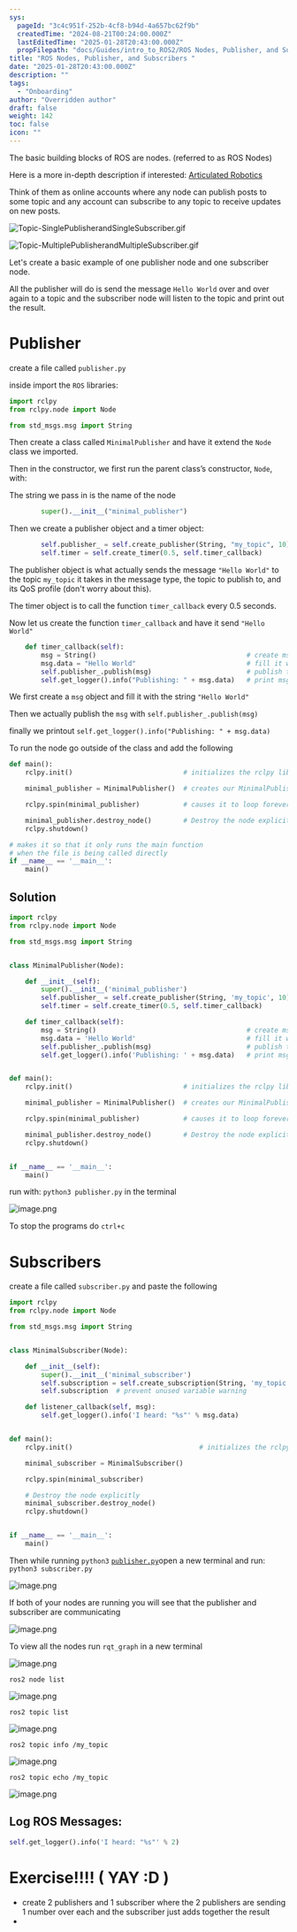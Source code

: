 ```yaml
---
sys:
  pageId: "3c4c951f-252b-4cf8-b94d-4a657bc62f9b"
  createdTime: "2024-08-21T00:24:00.000Z"
  lastEditedTime: "2025-01-28T20:43:00.000Z"
  propFilepath: "docs/Guides/intro_to_ROS2/ROS Nodes, Publisher, and Subscribers .md"
title: "ROS Nodes, Publisher, and Subscribers "
date: "2025-01-28T20:43:00.000Z"
description: ""
tags:
  - "Onboarding"
author: "Overridden author"
draft: false
weight: 142
toc: false
icon: ""
---
```


The basic building blocks of ROS are nodes. (referred to as ROS Nodes)

Here is a more in-depth description if interested: [Articulated Robotics](https://articulatedrobotics.xyz/tutorials/ready-for-ros/ros-overview#2-nodes)

Think of them as online accounts where any node can publish posts to some topic and any account can subscribe to any topic to receive updates on new posts.

![Topic-SinglePublisherandSingleSubscriber.gif](https://docs.ros.org/en/humble/_images/Topic-SinglePublisherandSingleSubscriber.gif)

![Topic-MultiplePublisherandMultipleSubscriber.gif](https://docs.ros.org/en/humble/_images/Topic-MultiplePublisherandMultipleSubscriber.gif)

Let's create a basic example of one publisher node and one subscriber node.

All the publisher will do is send the message `Hello World` over and over again to a topic and the subscriber node will listen to the topic and print out the result.

# Publisher

create a file called `publisher.py` 

inside import the `ROS` libraries:

```python
import rclpy
from rclpy.node import Node

from std_msgs.msg import String
```

Then create a class called `MinimalPublisher` and have it extend the `Node` class we imported.

Then in the constructor, we first run the parent class’s constructor, `Node`, with:

The string we pass in is the name of the node

```python
        super().__init__("minimal_publisher")
```

Then we create a publisher object and a timer object:

```python
        self.publisher_ = self.create_publisher(String, "my_topic", 10)
        self.timer = self.create_timer(0.5, self.timer_callback)
```

The publisher object is what actually sends the message `"Hello World"` to the topic `my_topic` it takes in the message type, the topic to publish to, and its QoS profile (don't worry about this).

The timer object is to call the function `timer_callback` every 0.5 seconds.

Now let us create the function `timer_callback` and have it send `"Hello World"`

```python
    def timer_callback(self):
        msg = String()                                      # create msg object
        msg.data = "Hello World"                            # fill it with data
        self.publisher_.publish(msg)                        # publish the message
        self.get_logger().info("Publishing: " + msg.data)   # print msg
```

We first create a `msg` object and fill it with the string `"Hello World"`

Then we actually publish the `msg` with `self.publisher_.publish(msg)`

finally we printout `self.get_logger().info("Publishing: " + msg.data)`

To run the node go outside of the class and add the following

```python
def main():
    rclpy.init()                            # initializes the rclpy library

    minimal_publisher = MinimalPublisher()  # creates our MinimalPublisher object

    rclpy.spin(minimal_publisher)           # causes it to loop forever

    minimal_publisher.destroy_node()        # Destroy the node explicitly
    rclpy.shutdown()

# makes it so that it only runs the main function
# when the file is being called directly
if __name__ == '__main__': 
    main()
```

## Solution

```python
import rclpy
from rclpy.node import Node

from std_msgs.msg import String


class MinimalPublisher(Node):

    def __init__(self):
        super().__init__('minimal_publisher')
        self.publisher_ = self.create_publisher(String, 'my_topic', 10)
        self.timer = self.create_timer(0.5, self.timer_callback)

    def timer_callback(self):
        msg = String()                                      # create msg object
        msg.data = 'Hello World'                            # fill it with data
        self.publisher_.publish(msg)                        # publish the message
        self.get_logger().info('Publishing: ' + msg.data)   # print msg


def main():
    rclpy.init()                            # initializes the rclpy library

    minimal_publisher = MinimalPublisher()  # creates our MinimalPublisher object

    rclpy.spin(minimal_publisher)           # causes it to loop forever

    minimal_publisher.destroy_node()        # Destroy the node explicitly
    rclpy.shutdown()


if __name__ == '__main__':
    main()
```

run with: `python3 publisher.py` in the terminal

![image.png](https://prod-files-secure.s3.us-west-2.amazonaws.com/d518164a-d88e-44d1-a4ee-3adb3bd8bce0/9214accb-ad5b-44f1-a31c-b3167c59138b/image.png?X-Amz-Algorithm=AWS4-HMAC-SHA256&X-Amz-Content-Sha256=UNSIGNED-PAYLOAD&X-Amz-Credential=ASIAZI2LB466ZC4GPZIU%2F20250205%2Fus-west-2%2Fs3%2Faws4_request&X-Amz-Date=20250205T160902Z&X-Amz-Expires=3600&X-Amz-Security-Token=IQoJb3JpZ2luX2VjEDAaCXVzLXdlc3QtMiJGMEQCIBoSse4VYD2KX37HdR5lN5O3ngOoXGAA2pen9%2BL0D9TkAiAtPDa%2FUB3KB6gWzx5s7ba4ERIDY%2FVZUYBcoZCR67ilzir%2FAwhIEAAaDDYzNzQyMzE4MzgwNSIMyvdYoeZXsTEjfKe%2BKtwDSkl06Axn1Ix9Vwl4zJUEsLKykY9Gfxr0mNS21X75pCrqLkDg9z%2FoX8WoOQr9JjkfsslEZwRY%2BQVZ8Dh%2FBjz6g5%2FdK2Dq%2FScyby8qobNL6pIj%2BTUX5VVYqLvDhC2eP723w5xEGlvKrLmNkHZf0Bw3uNRt4OM32LT%2Fmt%2F1FnrnZXjh3RSrq2Pqo8ohZrXSo7G4lJai1I0Pp%2BmMVGxjxj07iu%2FXfDhTDcXunxt2CRsWcl%2FxaHL1N8DWdvnJSZXl9XEEqAYzBR35lm8k5oHi3OXehxVYhyyAsmv0uajtmn8brCNYdlOu4Kby%2Bb33PYNlY%2BcNSp328u1eT3gb14ZoaCNJdBwRDEZiV33aZxAQImi0QrmzmB8h9cMmZBGcAy1kVp%2Ba1y%2BTzka8tmphtJCqCl%2BpLbwDe7yIVUE7o%2FBz%2BFGSTu8N93TNfBUSY3HacNBUzQ2eCBqePxfBN66xn7zcD7hrKPAzNCBC8AAfa%2FDLvNb2%2BdpV0NgV7t0x7zLSgLBPPmjly2nO%2FkllJwecQjXf7mBJHm2Nq6U2nI1q%2BOkdn5bxfa7ggcjvTpIJtEK7XWgvXJGlCv5AayeqTtIOj0XtkhZIbM2YdfKXT5zR1cHesm2iqC17b%2B6e5thQMUEKOMowvYKOvQY6pgE%2BWAlBrTwGHjAWKsOB%2BKfNODicn3zLBPs4%2FAjz9HR0nY3xbsP3lKt%2B1b0rHm%2BiCN1MAznwJOwe6CJyTNIhZDp%2FQOsm4v6YUAHK2%2FDHLLmujp04OHNBKU6ImzUdnvPzYmqL9xnLgd2TT%2FZXoXh6t1KnlKEQu2XdaVzw2uCHO27gCcvwABe5Id1znyUV%2FUxBTsHaCCSBaESO9%2BajVOhZegGXPSkh3Aa4&X-Amz-Signature=dfd7a68cd8e20599079b7d2b39d4afda8b93f64d40e40ceee3823fac5e501c00&X-Amz-SignedHeaders=host&x-id=GetObject)

To stop the programs do `ctrl+c`

# Subscribers

create a file called `subscriber.py` and paste the following

```python
import rclpy
from rclpy.node import Node

from std_msgs.msg import String


class MinimalSubscriber(Node):

    def __init__(self):
        super().__init__('minimal_subscriber')
        self.subscription = self.create_subscription(String, 'my_topic', self.listener_callback, 10)
        self.subscription  # prevent unused variable warning

    def listener_callback(self, msg):
        self.get_logger().info('I heard: "%s"' % msg.data)


def main():
    rclpy.init()                                # initializes the rclpy library

    minimal_subscriber = MinimalSubscriber()

    rclpy.spin(minimal_subscriber)

    # Destroy the node explicitly
    minimal_subscriber.destroy_node()
    rclpy.shutdown()


if __name__ == '__main__':
    main()
```

Then while running `python3` [`publisher.py`](http://publisher.py/)open a new terminal and run: `python3 subscriber.py` 

![image.png](https://prod-files-secure.s3.us-west-2.amazonaws.com/d518164a-d88e-44d1-a4ee-3adb3bd8bce0/611fccf2-c738-4dbd-94e9-98f209092866/image.png?X-Amz-Algorithm=AWS4-HMAC-SHA256&X-Amz-Content-Sha256=UNSIGNED-PAYLOAD&X-Amz-Credential=ASIAZI2LB466ZC4GPZIU%2F20250205%2Fus-west-2%2Fs3%2Faws4_request&X-Amz-Date=20250205T160902Z&X-Amz-Expires=3600&X-Amz-Security-Token=IQoJb3JpZ2luX2VjEDAaCXVzLXdlc3QtMiJGMEQCIBoSse4VYD2KX37HdR5lN5O3ngOoXGAA2pen9%2BL0D9TkAiAtPDa%2FUB3KB6gWzx5s7ba4ERIDY%2FVZUYBcoZCR67ilzir%2FAwhIEAAaDDYzNzQyMzE4MzgwNSIMyvdYoeZXsTEjfKe%2BKtwDSkl06Axn1Ix9Vwl4zJUEsLKykY9Gfxr0mNS21X75pCrqLkDg9z%2FoX8WoOQr9JjkfsslEZwRY%2BQVZ8Dh%2FBjz6g5%2FdK2Dq%2FScyby8qobNL6pIj%2BTUX5VVYqLvDhC2eP723w5xEGlvKrLmNkHZf0Bw3uNRt4OM32LT%2Fmt%2F1FnrnZXjh3RSrq2Pqo8ohZrXSo7G4lJai1I0Pp%2BmMVGxjxj07iu%2FXfDhTDcXunxt2CRsWcl%2FxaHL1N8DWdvnJSZXl9XEEqAYzBR35lm8k5oHi3OXehxVYhyyAsmv0uajtmn8brCNYdlOu4Kby%2Bb33PYNlY%2BcNSp328u1eT3gb14ZoaCNJdBwRDEZiV33aZxAQImi0QrmzmB8h9cMmZBGcAy1kVp%2Ba1y%2BTzka8tmphtJCqCl%2BpLbwDe7yIVUE7o%2FBz%2BFGSTu8N93TNfBUSY3HacNBUzQ2eCBqePxfBN66xn7zcD7hrKPAzNCBC8AAfa%2FDLvNb2%2BdpV0NgV7t0x7zLSgLBPPmjly2nO%2FkllJwecQjXf7mBJHm2Nq6U2nI1q%2BOkdn5bxfa7ggcjvTpIJtEK7XWgvXJGlCv5AayeqTtIOj0XtkhZIbM2YdfKXT5zR1cHesm2iqC17b%2B6e5thQMUEKOMowvYKOvQY6pgE%2BWAlBrTwGHjAWKsOB%2BKfNODicn3zLBPs4%2FAjz9HR0nY3xbsP3lKt%2B1b0rHm%2BiCN1MAznwJOwe6CJyTNIhZDp%2FQOsm4v6YUAHK2%2FDHLLmujp04OHNBKU6ImzUdnvPzYmqL9xnLgd2TT%2FZXoXh6t1KnlKEQu2XdaVzw2uCHO27gCcvwABe5Id1znyUV%2FUxBTsHaCCSBaESO9%2BajVOhZegGXPSkh3Aa4&X-Amz-Signature=1a9fb7beb175fe0d206316cd137b2115f33b202987e4252704ff6c17a027add7&X-Amz-SignedHeaders=host&x-id=GetObject)

If both of your nodes are running you will see that the publisher and subscriber are communicating

![image.png](https://prod-files-secure.s3.us-west-2.amazonaws.com/d518164a-d88e-44d1-a4ee-3adb3bd8bce0/eea428b5-1cf0-43bb-a30b-81cbaf6c5c78/image.png?X-Amz-Algorithm=AWS4-HMAC-SHA256&X-Amz-Content-Sha256=UNSIGNED-PAYLOAD&X-Amz-Credential=ASIAZI2LB466ZC4GPZIU%2F20250205%2Fus-west-2%2Fs3%2Faws4_request&X-Amz-Date=20250205T160902Z&X-Amz-Expires=3600&X-Amz-Security-Token=IQoJb3JpZ2luX2VjEDAaCXVzLXdlc3QtMiJGMEQCIBoSse4VYD2KX37HdR5lN5O3ngOoXGAA2pen9%2BL0D9TkAiAtPDa%2FUB3KB6gWzx5s7ba4ERIDY%2FVZUYBcoZCR67ilzir%2FAwhIEAAaDDYzNzQyMzE4MzgwNSIMyvdYoeZXsTEjfKe%2BKtwDSkl06Axn1Ix9Vwl4zJUEsLKykY9Gfxr0mNS21X75pCrqLkDg9z%2FoX8WoOQr9JjkfsslEZwRY%2BQVZ8Dh%2FBjz6g5%2FdK2Dq%2FScyby8qobNL6pIj%2BTUX5VVYqLvDhC2eP723w5xEGlvKrLmNkHZf0Bw3uNRt4OM32LT%2Fmt%2F1FnrnZXjh3RSrq2Pqo8ohZrXSo7G4lJai1I0Pp%2BmMVGxjxj07iu%2FXfDhTDcXunxt2CRsWcl%2FxaHL1N8DWdvnJSZXl9XEEqAYzBR35lm8k5oHi3OXehxVYhyyAsmv0uajtmn8brCNYdlOu4Kby%2Bb33PYNlY%2BcNSp328u1eT3gb14ZoaCNJdBwRDEZiV33aZxAQImi0QrmzmB8h9cMmZBGcAy1kVp%2Ba1y%2BTzka8tmphtJCqCl%2BpLbwDe7yIVUE7o%2FBz%2BFGSTu8N93TNfBUSY3HacNBUzQ2eCBqePxfBN66xn7zcD7hrKPAzNCBC8AAfa%2FDLvNb2%2BdpV0NgV7t0x7zLSgLBPPmjly2nO%2FkllJwecQjXf7mBJHm2Nq6U2nI1q%2BOkdn5bxfa7ggcjvTpIJtEK7XWgvXJGlCv5AayeqTtIOj0XtkhZIbM2YdfKXT5zR1cHesm2iqC17b%2B6e5thQMUEKOMowvYKOvQY6pgE%2BWAlBrTwGHjAWKsOB%2BKfNODicn3zLBPs4%2FAjz9HR0nY3xbsP3lKt%2B1b0rHm%2BiCN1MAznwJOwe6CJyTNIhZDp%2FQOsm4v6YUAHK2%2FDHLLmujp04OHNBKU6ImzUdnvPzYmqL9xnLgd2TT%2FZXoXh6t1KnlKEQu2XdaVzw2uCHO27gCcvwABe5Id1znyUV%2FUxBTsHaCCSBaESO9%2BajVOhZegGXPSkh3Aa4&X-Amz-Signature=89b0bf1388dd9566d245e69ee67addf693db0d54d2e4c06116761fe96f2c1108&X-Amz-SignedHeaders=host&x-id=GetObject)

To view all the nodes run `rqt_graph` in a new terminal

![image.png](https://prod-files-secure.s3.us-west-2.amazonaws.com/d518164a-d88e-44d1-a4ee-3adb3bd8bce0/1d98e964-4318-4d62-b5c4-8c8f78368598/image.png?X-Amz-Algorithm=AWS4-HMAC-SHA256&X-Amz-Content-Sha256=UNSIGNED-PAYLOAD&X-Amz-Credential=ASIAZI2LB466ZC4GPZIU%2F20250205%2Fus-west-2%2Fs3%2Faws4_request&X-Amz-Date=20250205T160902Z&X-Amz-Expires=3600&X-Amz-Security-Token=IQoJb3JpZ2luX2VjEDAaCXVzLXdlc3QtMiJGMEQCIBoSse4VYD2KX37HdR5lN5O3ngOoXGAA2pen9%2BL0D9TkAiAtPDa%2FUB3KB6gWzx5s7ba4ERIDY%2FVZUYBcoZCR67ilzir%2FAwhIEAAaDDYzNzQyMzE4MzgwNSIMyvdYoeZXsTEjfKe%2BKtwDSkl06Axn1Ix9Vwl4zJUEsLKykY9Gfxr0mNS21X75pCrqLkDg9z%2FoX8WoOQr9JjkfsslEZwRY%2BQVZ8Dh%2FBjz6g5%2FdK2Dq%2FScyby8qobNL6pIj%2BTUX5VVYqLvDhC2eP723w5xEGlvKrLmNkHZf0Bw3uNRt4OM32LT%2Fmt%2F1FnrnZXjh3RSrq2Pqo8ohZrXSo7G4lJai1I0Pp%2BmMVGxjxj07iu%2FXfDhTDcXunxt2CRsWcl%2FxaHL1N8DWdvnJSZXl9XEEqAYzBR35lm8k5oHi3OXehxVYhyyAsmv0uajtmn8brCNYdlOu4Kby%2Bb33PYNlY%2BcNSp328u1eT3gb14ZoaCNJdBwRDEZiV33aZxAQImi0QrmzmB8h9cMmZBGcAy1kVp%2Ba1y%2BTzka8tmphtJCqCl%2BpLbwDe7yIVUE7o%2FBz%2BFGSTu8N93TNfBUSY3HacNBUzQ2eCBqePxfBN66xn7zcD7hrKPAzNCBC8AAfa%2FDLvNb2%2BdpV0NgV7t0x7zLSgLBPPmjly2nO%2FkllJwecQjXf7mBJHm2Nq6U2nI1q%2BOkdn5bxfa7ggcjvTpIJtEK7XWgvXJGlCv5AayeqTtIOj0XtkhZIbM2YdfKXT5zR1cHesm2iqC17b%2B6e5thQMUEKOMowvYKOvQY6pgE%2BWAlBrTwGHjAWKsOB%2BKfNODicn3zLBPs4%2FAjz9HR0nY3xbsP3lKt%2B1b0rHm%2BiCN1MAznwJOwe6CJyTNIhZDp%2FQOsm4v6YUAHK2%2FDHLLmujp04OHNBKU6ImzUdnvPzYmqL9xnLgd2TT%2FZXoXh6t1KnlKEQu2XdaVzw2uCHO27gCcvwABe5Id1znyUV%2FUxBTsHaCCSBaESO9%2BajVOhZegGXPSkh3Aa4&X-Amz-Signature=600f43999b6653fc4b4ea40812343fb502b8924f87a606507eaec11f3214ea35&X-Amz-SignedHeaders=host&x-id=GetObject)

`ros2 node list`

![image.png](https://prod-files-secure.s3.us-west-2.amazonaws.com/d518164a-d88e-44d1-a4ee-3adb3bd8bce0/680ac8cf-e6d9-4164-9ece-5b9a6fccffee/image.png?X-Amz-Algorithm=AWS4-HMAC-SHA256&X-Amz-Content-Sha256=UNSIGNED-PAYLOAD&X-Amz-Credential=ASIAZI2LB466ZC4GPZIU%2F20250205%2Fus-west-2%2Fs3%2Faws4_request&X-Amz-Date=20250205T160902Z&X-Amz-Expires=3600&X-Amz-Security-Token=IQoJb3JpZ2luX2VjEDAaCXVzLXdlc3QtMiJGMEQCIBoSse4VYD2KX37HdR5lN5O3ngOoXGAA2pen9%2BL0D9TkAiAtPDa%2FUB3KB6gWzx5s7ba4ERIDY%2FVZUYBcoZCR67ilzir%2FAwhIEAAaDDYzNzQyMzE4MzgwNSIMyvdYoeZXsTEjfKe%2BKtwDSkl06Axn1Ix9Vwl4zJUEsLKykY9Gfxr0mNS21X75pCrqLkDg9z%2FoX8WoOQr9JjkfsslEZwRY%2BQVZ8Dh%2FBjz6g5%2FdK2Dq%2FScyby8qobNL6pIj%2BTUX5VVYqLvDhC2eP723w5xEGlvKrLmNkHZf0Bw3uNRt4OM32LT%2Fmt%2F1FnrnZXjh3RSrq2Pqo8ohZrXSo7G4lJai1I0Pp%2BmMVGxjxj07iu%2FXfDhTDcXunxt2CRsWcl%2FxaHL1N8DWdvnJSZXl9XEEqAYzBR35lm8k5oHi3OXehxVYhyyAsmv0uajtmn8brCNYdlOu4Kby%2Bb33PYNlY%2BcNSp328u1eT3gb14ZoaCNJdBwRDEZiV33aZxAQImi0QrmzmB8h9cMmZBGcAy1kVp%2Ba1y%2BTzka8tmphtJCqCl%2BpLbwDe7yIVUE7o%2FBz%2BFGSTu8N93TNfBUSY3HacNBUzQ2eCBqePxfBN66xn7zcD7hrKPAzNCBC8AAfa%2FDLvNb2%2BdpV0NgV7t0x7zLSgLBPPmjly2nO%2FkllJwecQjXf7mBJHm2Nq6U2nI1q%2BOkdn5bxfa7ggcjvTpIJtEK7XWgvXJGlCv5AayeqTtIOj0XtkhZIbM2YdfKXT5zR1cHesm2iqC17b%2B6e5thQMUEKOMowvYKOvQY6pgE%2BWAlBrTwGHjAWKsOB%2BKfNODicn3zLBPs4%2FAjz9HR0nY3xbsP3lKt%2B1b0rHm%2BiCN1MAznwJOwe6CJyTNIhZDp%2FQOsm4v6YUAHK2%2FDHLLmujp04OHNBKU6ImzUdnvPzYmqL9xnLgd2TT%2FZXoXh6t1KnlKEQu2XdaVzw2uCHO27gCcvwABe5Id1znyUV%2FUxBTsHaCCSBaESO9%2BajVOhZegGXPSkh3Aa4&X-Amz-Signature=2c7d1eff0d7b8f2e79b22d13938055bcc3b1ee3abbeec0043b0bd9071a1d92ed&X-Amz-SignedHeaders=host&x-id=GetObject)

`ros2 topic list`

![image.png](https://prod-files-secure.s3.us-west-2.amazonaws.com/d518164a-d88e-44d1-a4ee-3adb3bd8bce0/eee2ebe1-27ef-4a4a-96fb-2ca54126fb29/image.png?X-Amz-Algorithm=AWS4-HMAC-SHA256&X-Amz-Content-Sha256=UNSIGNED-PAYLOAD&X-Amz-Credential=ASIAZI2LB466ZC4GPZIU%2F20250205%2Fus-west-2%2Fs3%2Faws4_request&X-Amz-Date=20250205T160902Z&X-Amz-Expires=3600&X-Amz-Security-Token=IQoJb3JpZ2luX2VjEDAaCXVzLXdlc3QtMiJGMEQCIBoSse4VYD2KX37HdR5lN5O3ngOoXGAA2pen9%2BL0D9TkAiAtPDa%2FUB3KB6gWzx5s7ba4ERIDY%2FVZUYBcoZCR67ilzir%2FAwhIEAAaDDYzNzQyMzE4MzgwNSIMyvdYoeZXsTEjfKe%2BKtwDSkl06Axn1Ix9Vwl4zJUEsLKykY9Gfxr0mNS21X75pCrqLkDg9z%2FoX8WoOQr9JjkfsslEZwRY%2BQVZ8Dh%2FBjz6g5%2FdK2Dq%2FScyby8qobNL6pIj%2BTUX5VVYqLvDhC2eP723w5xEGlvKrLmNkHZf0Bw3uNRt4OM32LT%2Fmt%2F1FnrnZXjh3RSrq2Pqo8ohZrXSo7G4lJai1I0Pp%2BmMVGxjxj07iu%2FXfDhTDcXunxt2CRsWcl%2FxaHL1N8DWdvnJSZXl9XEEqAYzBR35lm8k5oHi3OXehxVYhyyAsmv0uajtmn8brCNYdlOu4Kby%2Bb33PYNlY%2BcNSp328u1eT3gb14ZoaCNJdBwRDEZiV33aZxAQImi0QrmzmB8h9cMmZBGcAy1kVp%2Ba1y%2BTzka8tmphtJCqCl%2BpLbwDe7yIVUE7o%2FBz%2BFGSTu8N93TNfBUSY3HacNBUzQ2eCBqePxfBN66xn7zcD7hrKPAzNCBC8AAfa%2FDLvNb2%2BdpV0NgV7t0x7zLSgLBPPmjly2nO%2FkllJwecQjXf7mBJHm2Nq6U2nI1q%2BOkdn5bxfa7ggcjvTpIJtEK7XWgvXJGlCv5AayeqTtIOj0XtkhZIbM2YdfKXT5zR1cHesm2iqC17b%2B6e5thQMUEKOMowvYKOvQY6pgE%2BWAlBrTwGHjAWKsOB%2BKfNODicn3zLBPs4%2FAjz9HR0nY3xbsP3lKt%2B1b0rHm%2BiCN1MAznwJOwe6CJyTNIhZDp%2FQOsm4v6YUAHK2%2FDHLLmujp04OHNBKU6ImzUdnvPzYmqL9xnLgd2TT%2FZXoXh6t1KnlKEQu2XdaVzw2uCHO27gCcvwABe5Id1znyUV%2FUxBTsHaCCSBaESO9%2BajVOhZegGXPSkh3Aa4&X-Amz-Signature=b85dca5ceefe52ba3d2a7d9d59ed91774308c9d532f304827514084f67b96523&X-Amz-SignedHeaders=host&x-id=GetObject)

`ros2 topic info /my_topic`

![image.png](https://prod-files-secure.s3.us-west-2.amazonaws.com/d518164a-d88e-44d1-a4ee-3adb3bd8bce0/6288ef12-cb9e-406f-b9eb-65feed3a9011/image.png?X-Amz-Algorithm=AWS4-HMAC-SHA256&X-Amz-Content-Sha256=UNSIGNED-PAYLOAD&X-Amz-Credential=ASIAZI2LB466ZC4GPZIU%2F20250205%2Fus-west-2%2Fs3%2Faws4_request&X-Amz-Date=20250205T160902Z&X-Amz-Expires=3600&X-Amz-Security-Token=IQoJb3JpZ2luX2VjEDAaCXVzLXdlc3QtMiJGMEQCIBoSse4VYD2KX37HdR5lN5O3ngOoXGAA2pen9%2BL0D9TkAiAtPDa%2FUB3KB6gWzx5s7ba4ERIDY%2FVZUYBcoZCR67ilzir%2FAwhIEAAaDDYzNzQyMzE4MzgwNSIMyvdYoeZXsTEjfKe%2BKtwDSkl06Axn1Ix9Vwl4zJUEsLKykY9Gfxr0mNS21X75pCrqLkDg9z%2FoX8WoOQr9JjkfsslEZwRY%2BQVZ8Dh%2FBjz6g5%2FdK2Dq%2FScyby8qobNL6pIj%2BTUX5VVYqLvDhC2eP723w5xEGlvKrLmNkHZf0Bw3uNRt4OM32LT%2Fmt%2F1FnrnZXjh3RSrq2Pqo8ohZrXSo7G4lJai1I0Pp%2BmMVGxjxj07iu%2FXfDhTDcXunxt2CRsWcl%2FxaHL1N8DWdvnJSZXl9XEEqAYzBR35lm8k5oHi3OXehxVYhyyAsmv0uajtmn8brCNYdlOu4Kby%2Bb33PYNlY%2BcNSp328u1eT3gb14ZoaCNJdBwRDEZiV33aZxAQImi0QrmzmB8h9cMmZBGcAy1kVp%2Ba1y%2BTzka8tmphtJCqCl%2BpLbwDe7yIVUE7o%2FBz%2BFGSTu8N93TNfBUSY3HacNBUzQ2eCBqePxfBN66xn7zcD7hrKPAzNCBC8AAfa%2FDLvNb2%2BdpV0NgV7t0x7zLSgLBPPmjly2nO%2FkllJwecQjXf7mBJHm2Nq6U2nI1q%2BOkdn5bxfa7ggcjvTpIJtEK7XWgvXJGlCv5AayeqTtIOj0XtkhZIbM2YdfKXT5zR1cHesm2iqC17b%2B6e5thQMUEKOMowvYKOvQY6pgE%2BWAlBrTwGHjAWKsOB%2BKfNODicn3zLBPs4%2FAjz9HR0nY3xbsP3lKt%2B1b0rHm%2BiCN1MAznwJOwe6CJyTNIhZDp%2FQOsm4v6YUAHK2%2FDHLLmujp04OHNBKU6ImzUdnvPzYmqL9xnLgd2TT%2FZXoXh6t1KnlKEQu2XdaVzw2uCHO27gCcvwABe5Id1znyUV%2FUxBTsHaCCSBaESO9%2BajVOhZegGXPSkh3Aa4&X-Amz-Signature=8f6a51afde5440de8fbe7536cf63655b8f52922e40fe5d173abf28aa9f08f6ca&X-Amz-SignedHeaders=host&x-id=GetObject)

`ros2 topic echo /my_topic`

![image.png](https://prod-files-secure.s3.us-west-2.amazonaws.com/d518164a-d88e-44d1-a4ee-3adb3bd8bce0/0a6fcb4d-422d-4a6c-a803-749ef4adf2c6/image.png?X-Amz-Algorithm=AWS4-HMAC-SHA256&X-Amz-Content-Sha256=UNSIGNED-PAYLOAD&X-Amz-Credential=ASIAZI2LB466ZC4GPZIU%2F20250205%2Fus-west-2%2Fs3%2Faws4_request&X-Amz-Date=20250205T160902Z&X-Amz-Expires=3600&X-Amz-Security-Token=IQoJb3JpZ2luX2VjEDAaCXVzLXdlc3QtMiJGMEQCIBoSse4VYD2KX37HdR5lN5O3ngOoXGAA2pen9%2BL0D9TkAiAtPDa%2FUB3KB6gWzx5s7ba4ERIDY%2FVZUYBcoZCR67ilzir%2FAwhIEAAaDDYzNzQyMzE4MzgwNSIMyvdYoeZXsTEjfKe%2BKtwDSkl06Axn1Ix9Vwl4zJUEsLKykY9Gfxr0mNS21X75pCrqLkDg9z%2FoX8WoOQr9JjkfsslEZwRY%2BQVZ8Dh%2FBjz6g5%2FdK2Dq%2FScyby8qobNL6pIj%2BTUX5VVYqLvDhC2eP723w5xEGlvKrLmNkHZf0Bw3uNRt4OM32LT%2Fmt%2F1FnrnZXjh3RSrq2Pqo8ohZrXSo7G4lJai1I0Pp%2BmMVGxjxj07iu%2FXfDhTDcXunxt2CRsWcl%2FxaHL1N8DWdvnJSZXl9XEEqAYzBR35lm8k5oHi3OXehxVYhyyAsmv0uajtmn8brCNYdlOu4Kby%2Bb33PYNlY%2BcNSp328u1eT3gb14ZoaCNJdBwRDEZiV33aZxAQImi0QrmzmB8h9cMmZBGcAy1kVp%2Ba1y%2BTzka8tmphtJCqCl%2BpLbwDe7yIVUE7o%2FBz%2BFGSTu8N93TNfBUSY3HacNBUzQ2eCBqePxfBN66xn7zcD7hrKPAzNCBC8AAfa%2FDLvNb2%2BdpV0NgV7t0x7zLSgLBPPmjly2nO%2FkllJwecQjXf7mBJHm2Nq6U2nI1q%2BOkdn5bxfa7ggcjvTpIJtEK7XWgvXJGlCv5AayeqTtIOj0XtkhZIbM2YdfKXT5zR1cHesm2iqC17b%2B6e5thQMUEKOMowvYKOvQY6pgE%2BWAlBrTwGHjAWKsOB%2BKfNODicn3zLBPs4%2FAjz9HR0nY3xbsP3lKt%2B1b0rHm%2BiCN1MAznwJOwe6CJyTNIhZDp%2FQOsm4v6YUAHK2%2FDHLLmujp04OHNBKU6ImzUdnvPzYmqL9xnLgd2TT%2FZXoXh6t1KnlKEQu2XdaVzw2uCHO27gCcvwABe5Id1znyUV%2FUxBTsHaCCSBaESO9%2BajVOhZegGXPSkh3Aa4&X-Amz-Signature=b37a721a8bd559fe29fc99ae2dc7e443f27443bcc8167196b0b908fdcf3799b8&X-Amz-SignedHeaders=host&x-id=GetObject)

## Log ROS Messages:

```python
self.get_logger().info('I heard: "%s"' % 2)
```

# Exercise!!!! ( YAY :D )

- create 2 publishers and 1 subscriber where the 2 publishers are sending 1 number over each and the subscriber just adds together the result
- 
